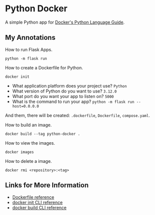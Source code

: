 # Python Docker

A simple Python app for [Docker's Python Language Guide](https://docs.docker.com/language/python).

## My Annotations

How to run Flask Apps.

```shell
python -m flask run
```

How to create a Dockerfile for Python.

```shell
docker init
```

- What application platform does your project use? `Python`
- What version of Python do you want to use? `3.12.0`
- What port do you want your app to listen on? `5000`
- What is the command to run your app? `python -m flask run --host=0.0.0.0`

And them, there will be created: `.dockerfile`, `Dockerfile`, `compose.yaml`.

How to build an image.

```shell
docker build --tag python-docker .
```

How to view the images.

```shell
docker images
```

How to delete a image.

```shell
docker rmi <repository>:<tag>
```

## Links for More Information

- [Dockerfile reference](https://docs.docker.com/engine/reference/builder/)
- [docker init CLI reference](https://docs.docker.com/engine/reference/commandline/init/)
- [docker build CLI reference](https://docs.docker.com/engine/reference/commandline/build/)
